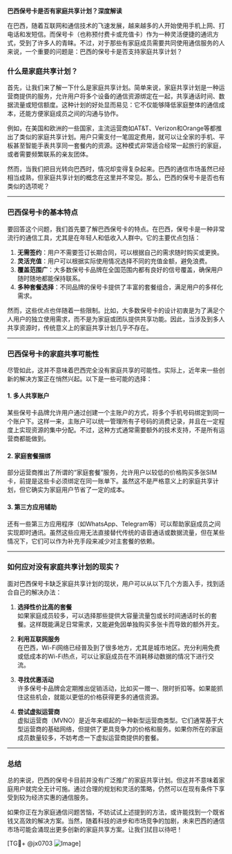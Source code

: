 **巴西保号卡是否有家庭共享计划？深度解读**

在巴西，随着互联网和通信技术的飞速发展，越来越多的人开始使用手机上网、打电话和发短信。而保号卡（也称预付费卡或充值卡）作为一种灵活便捷的通讯方式，受到了许多人的青睐。不过，对于那些有家庭成员需要共同使用通信服务的人来说，一个重要的问题是：巴西的保号卡是否支持家庭共享计划？

### 什么是家庭共享计划？
首先，让我们来了解一下什么是家庭共享计划。简单来说，家庭共享计划是一种运营商提供的服务，允许用户将多个设备的通信资源绑定在一起，共享通话时间、数据流量或短信额度。这种计划的好处显而易见：它不仅能够降低家庭整体的通信成本，还能方便家庭成员之间的沟通与协作。

例如，在美国和欧洲的一些国家，主流运营商如AT&T、Verizon和Orange等都推出了类似的家庭共享计划。用户只需支付一笔固定费用，就可以让全家的手机、平板甚至智能手表共享同一套餐内的资源。这种模式非常适合经常一起旅行的家庭，或者需要频繁联系的亲友团体。

然而，当我们把目光转向巴西时，情况却变得复杂起来。巴西的通信市场虽然已经相当成熟，但家庭共享计划的概念在这里并不常见。那么，巴西的保号卡是否也有类似的选项呢？

---

### 巴西保号卡的基本特点
要回答这个问题，我们首先要了解巴西保号卡的特点。在巴西，保号卡是一种非常流行的通信工具，尤其是在年轻人和低收入人群中。它的主要优点包括：

1. **无需签约**：用户不需要签订长期合同，可以根据自己的需求随时购买或更换。
2. **灵活充值**：用户可以根据实际使用情况选择不同的充值金额，避免浪费。
3. **覆盖范围广**：大多数保号卡品牌在全国范围内都有良好的信号覆盖，确保用户随时随地都能保持联系。
4. **多种套餐选择**：不同品牌的保号卡提供了丰富的套餐组合，满足用户的多样化需求。

然而，这些优点也伴随着一些限制。比如，大多数保号卡的设计初衷是为了满足个人用户的独立使用需求，而不是为家庭或团队提供共享功能。因此，当涉及到多人共享资源时，传统意义上的家庭共享计划几乎不存在。

---

### 巴西保号卡的家庭共享可能性
尽管如此，这并不意味着巴西完全没有家庭共享的可能性。实际上，近年来一些创新的解决方案正在悄然兴起。以下是一些可能的选择：

#### 1. **多人共享账户**
某些保号卡品牌允许用户通过创建一个主账户的方式，将多个手机号码绑定到同一个账户下。这样一来，主账户可以统一管理所有子号码的消费记录，并且在一定程度上实现资源的集中分配。不过，这种方式通常需要额外的技术支持，不是所有运营商都能做到。

#### 2. **家庭套餐捆绑**
部分运营商推出了所谓的“家庭套餐”服务，允许用户以较低的价格购买多张SIM卡，前提是这些卡必须绑定在同一账单下。虽然这不是严格意义上的家庭共享计划，但它确实为家庭用户节省了一定的成本。

#### 3. **第三方应用辅助**
还有一些第三方应用程序（如WhatsApp、Telegram等）可以帮助家庭成员之间实现即时通讯。虽然这些应用无法直接替代传统的语音通话或数据流量，但在某些情况下，它们可以作为补充手段来减少对主套餐的依赖。

---

### 如何应对没有家庭共享计划的现实？
面对巴西保号卡缺乏家庭共享计划的现状，用户可以从以下几个方面入手，找到适合自己的解决办法：

1. **选择性价比高的套餐**  
   如果家庭成员较多，可以选择那些提供大容量流量包或长时间通话时长的套餐。这样既能满足日常需求，又能避免因单独购买多张卡而导致的额外开支。

2. **利用互联网服务**  
   在巴西，Wi-Fi网络已经普及到了很多地方，尤其是城市地区。充分利用免费或低成本的Wi-Fi热点，可以让家庭成员在不消耗移动数据的情况下进行交流。

3. **寻找优惠活动**  
   许多保号卡品牌会定期推出促销活动，比如买一赠一、限时折扣等。如果能抓住这些机会，就能以更低的价格获得更多的通信资源。

4. **尝试虚拟运营商**  
   虚拟运营商（MVNO）是近年来崛起的一种新型运营商类型。它们通常基于大型运营商的基础网络，但提供了更具竞争力的价格和服务。如果你所在的家庭成员数量较多，不妨考虑一下虚拟运营商提供的套餐。

---

### 总结
总的来说，巴西的保号卡目前并没有广泛推广的家庭共享计划。但这并不意味着家庭用户就完全无计可施。通过合理的规划和灵活的策略，仍然可以在现有条件下享受到较为经济实惠的通信服务。

如果你正在为家庭通信问题苦恼，不妨试试上述提到的方法，或许能找到一个既省钱又高效的解决方案。当然，随着科技的进步和市场竞争的加剧，未来巴西的通信市场可能会涌现出更多创新的家庭共享方案。让我们拭目以待吧！

[TG💪+ @jx0703 ![Image](https://github.com/user-attachments/assets/dbca1d08-cadb-493c-b0ec-ad6f7a83f270)]